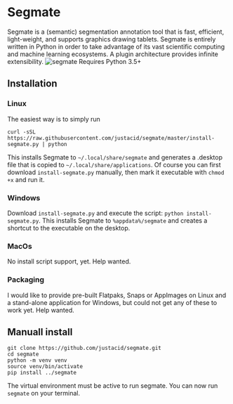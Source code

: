 # Segmate

Segmate is a (semantic) segmentation annotation tool that is fast, efficient,
light-weight, and supports graphics drawing tablets. Segmate is entirely written
in Python in order to take advantage of its vast scientific computing and machine
learning ecosystems. A plugin architecture provides infinite extensibility.
![segmate](https://user-images.githubusercontent.com/9140377/63302764-43f26c80-c2de-11e9-8349-120e53539c24.png)
Requires Python 3.5+

## Installation

### Linux
The easiest way is to simply run
```
curl -sSL https://raw.githubusercontent.com/justacid/segmate/master/install-segmate.py | python
```
This installs Segmate to `~/.local/share/segmate` and generates a .desktop file that is copied
to `~/.local/share/applications`. Of course you can first download `install-segmate.py` manually,
then mark it executable with `chmod +x` and run it.

### Windows
Download `install-segmate.py` and execute the script: `python install-segmate.py`.
This installs Segmate to `%appdata%/segmate` and creates a shortcut to the executable on
the desktop.

### MacOs
No install script support, yet. Help wanted.

### Packaging
I would like to provide pre-built Flatpaks, Snaps or AppImages on Linux and a stand-alone
application for Windows, but could not get any of these to work yet. Help wanted.

## Manuall install
```
git clone https://github.com/justacid/segmate.git
cd segmate
python -m venv venv
source venv/bin/activate
pip install ../segmate
```

The virtual environment must be active to run segmate.
You can now run `segmate` on your terminal.
